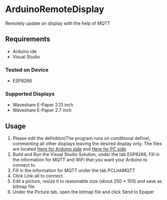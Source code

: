 # ArduinoRemoteDisplay
Remotely update an display with the help of MQTT

## Requirements
- Arduino ide
- Visual Studio

### Tested on Device
- ESP8266

### Supported Displays
- Waveshare E-Paper 2.13 inch
- Waveshare E-Paper 2.7  inch

## Usage
1. Please edit the definition(The program runs on conditional define), commenting all other displays leaving the desired display only. The files are located [Here for Arduino side](Arduino/MqttEpaper/MqttEpaper.h) and [Here for PC side](VisualStudio/EpaperMqttDisplay/Form1bak.cs)
2. Build and Run the Visual Studio Solution, under the tab ESP8266, Fill in the information for MQTT and WiFi that you want your Arduino to connect to.
3. Fill in the information for MQTT under the tab PCLinkMQTT
4. Click Link-all to connect.
5. Edit a picture, resize it to reasonable size (about 250 * 150) and save as bitmap file
6. Under the Picture tab, open the bitmap file and click Send to Epaper
